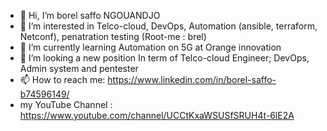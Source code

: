 - 👋 Hi, I’m borel saffo NGOUANDJO
- 👀 I’m interested in Telco-cloud, DevOps, Automation (ansible, terraform, Netconf), penatration testing (Root-me : brel)
- 🌱 I’m currently learning Automation on 5G at Orange innovation
- 💞️ I’m looking a new position In term of Telco-cloud Engineer; DevOps, Admin system and pentester
- 📫 How to reach me: https://www.linkedin.com/in/borel-saffo-b74596149/
-   my YouTube Channel : https://www.youtube.com/channel/UCCtKxaWSUSfSRUH4t-6lE2A

<!---
borelsaffo/borelsaffo is a ✨ special ✨ repository because its `README.md` (this file) appears on your GitHub profile.
You can click the Preview link to take a look at your changes.
--->
